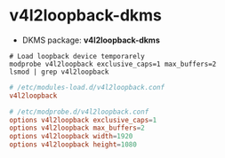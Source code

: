 # v4l2loopback-dkms

- DKMS package: **v4l2loopback-dkms**

```shell
# Load loopback device temporarely
modprobe v4l2loopback exclusive_caps=1 max_buffers=2
lsmod | grep v4l2loopback
```

```conf
# /etc/modules-load.d/v4l2loopback.conf
v4l2loopback
```

```conf
# /etc/modprobe.d/v4l2loopback.conf
options v4l2loopback exclusive_caps=1
options v4l2loopback max_buffers=2
options v4l2loopback width=1920
options v4l2loopback height=1080
```
